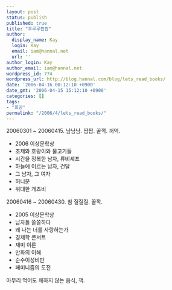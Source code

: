 ```yaml
---
layout: post
status: publish
published: true
title: "후루루짭짭"
author:
  display_name: Kay
  login: Kay
  email: iam@hannal.net
  url: ''
author_login: Kay
author_email: iam@hannal.net
wordpress_id: 774
wordpress_url: http://blog.hannal.com/blog/lets_read_books/
date: '2006-04-16 00:12:10 +0900'
date_gmt: '2006-04-15 15:12:10 +0900'
categories: []
tags:
- "희망"
permalink: "/2006/4/lets_read_books/"
---
```

<p>20060301 ~ 20060415. 냠냠냠. 짭짭. 꿀꺽. 꺼억.</p>
<ul>
<li>2006 이상문학상</li>
<li>조제와 호랑이와 물고기들</li>
<li>시간을 정복한 남자, 류비셰프</li>
<li>하늘에 이르는 남자, 건달</li>
<li>그 남자, 그 여자</li>
<li>허니문</li>
<li>위대한 개츠비</li>
</ul>
<p>20060416 ~ 20060430. 침 질질질. 꼴깍.</p>
<ul>
<li>2005 이상문학상</li>
<li>남자들 쓸쓸하다</li>
<li>왜 나는 너를 사랑하는가</li>
<li>경제학 콘서트</li>
<li>재미 이론</li>
<li>만화의 이해</li>
<li>순수이성비판</li>
<li>페미니즘의 도전</li>
</ul>
<p>아무리 먹어도 체하지 않는 음식, 책.</p>
